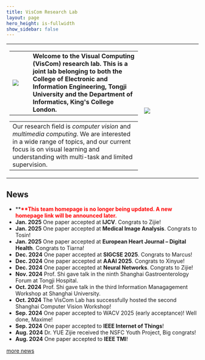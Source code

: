 ```yaml
---
title: VisCom Research Lab
layout: page
hero_height: is-fullwidth
show_sidebar: false
---
```


<Body>
    <table>
        <tr>
            <td>
                <table>
                    <tr>
                      <td width="15%"><img src="img/logo.jpg"></td>
                      <td width="80%">
                              <div>
                                          <B>Welcome to the Visual Computing (VisCom) research lab. This is a joint lab belonging to both the College of Electronic and Information Engineering, Tongji University and the Department of Informatics, King's College London. </B>
                              </div>
                      </td>
                    </tr>
                </table>
                <table>
                    <tr>
                        <td width="100%">
                          <div>
                              Our research field is <i>computer vision</i> and <i>multimedia computing</i>.
                              We are interested in a wide range of topics, and our current focus is on
                              visual learning and understanding with multi-task and limited supervision.
                          </div>
                          </td>
                    </tr>
                </table>
            </td>
            <td width="30%">
                  <img src="img/groupPhoto0.jpg">
            </td>
        </tr>
    </table>

</Body>


## News
- **<strong style="color: red;">**This team homepage is no longer being updated. A new homepage link will be announced later.</strong>
- **Jan. 2025** One paper accepted at <B>IJCV</B>. Congrats to Zijie!
- **Jan. 2025** One paper accepted at <B>Medical Image Analysis</B>. Congrats to Tosin!
- **Jan. 2025** One paper accepted at <B>European Heart Journal – Digital Health</B>. Congrats to Tiarna!  
- **Dec. 2024** One paper accepted at <B>SIGCSE 2025</B>. Congrats to Marcus!  
- **Dec. 2024** One paper accepted at <B>AAAI 2025</B>. Congrats to Xinyue!  
- **Dec. 2024** One paper accepted at <B>Neural Networks</B>. Congrats to Zijie!  
- **Nov. 2024** Prof. Shi gave talk in the ninth Shanghai Gastroenterology Forum at Tongji Hospital. 
- **Oct. 2024** Prof. Shi gave talk in the third Information Managagement Workshop at Shanghai University.
- **Oct. 2024** The VisCom Lab has successfully hosted the second Shanghai Computer Vision Workshop!
- **Sep. 2024** One paper accepted to WACV 2025 (early acceptance)! Well done, Maxime!
- **Sep. 2024** One paper accepted to <B>IEEE Internet of Things</B>!
- **Aug. 2024** Dr. YUE Zijie received the NSFC Youth Project, Big congrats!
- **Aug. 2024** One paper accepted to <B>IEEE TMI</B>!

[more news](/news/)
